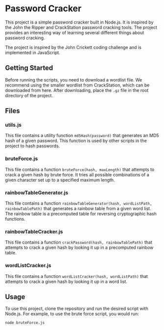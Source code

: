 # Password Cracker

This project is a simple password cracker built in Node.js. It is inspired by the John the Ripper and CrackStation password cracking tools. The project provides an interesting way of learning several different things about password cracking.

The project is inspired by the John Crickett coding challenge and is implemented in JavaScript.

## Getting Started

Before running the scripts, you need to download a wordlist file. We recommend using the smaller wordlist from CrackStation, which can be downloaded from here. After downloading, place the `.gz` file in the root directory of the project.

## Files

### utils.js

This file contains a utility function `md5Hash(password)` that generates an MD5 hash of a given password. This function is used by other scripts in the project to hash passwords.

### bruteForce.js

This file contains a function `bruteForce(hash, maxLength)` that attempts to crack a given hash by brute force. It tries all possible combinations of a given character set up to a specified maximum length.

### rainbowTableGenerator.js

This file contains a function `rainbowTableGenerator(hash, wordListPath, rainbowTablePath)` that generates a rainbow table from a given word list. The rainbow table is a precomputed table for reversing cryptographic hash functions.

### rainbowTableCracker.js

This file contains a function `crackPassword(hash, rainbowTablePath)` that attempts to crack a given hash by looking it up in a precomputed rainbow table.

### wordListCracker.js

This file contains a function `wordListCracker(hash, wordListPath)` that attempts to crack a given hash by looking it up in a word list.

## Usage

To use this project, clone the repository and run the desired script with Node.js. For example, to use the brute force script, you would run:

```bash
node bruteForce.js
